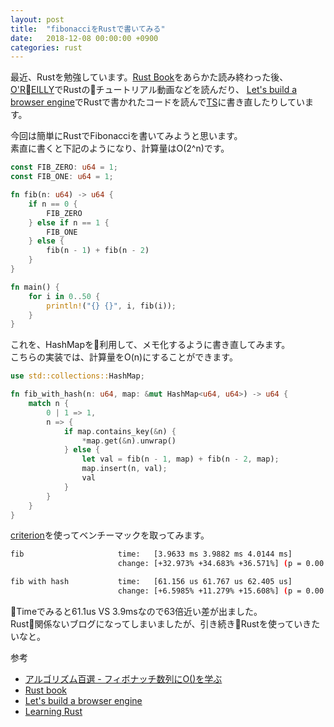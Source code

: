 ```yaml
---
layout: post
title:  "fibonacciをRustで書いてみる"
date:   2018-12-08 00:00:00 +0900
categories: rust
---
```


最近、Rustを勉強しています。[Rust Book](https://doc.rust-lang.org/book/)をあらかた読み終わった後、  
[O'REILLY](https://www.safaribooksonline.com/home/)でRustのチュートリアル動画などを読んだり、
[Let's build a browser engine](https://limpet.net/mbrubeck/2014/08/08/toy-layout-engine-1.html)でRustで書かれたコードを読んで[TS](https://github.com/yayoc/crusoe)に書き直したりしています。

今回は簡単にRustでFibonacciを書いてみようと思います。  
素直に書くと下記のようになり、計算量はO(2^n)です。

```rust
const FIB_ZERO: u64 = 1;
const FIB_ONE: u64 = 1;

fn fib(n: u64) -> u64 {
    if n == 0 {
        FIB_ZERO
    } else if n == 1 {
        FIB_ONE
    } else {
        fib(n - 1) + fib(n - 2)
    }
}

fn main() {
    for i in 0..50 {
        println!("{} {}", i, fib(i));
    }
}
```

これを、HashMapを利用して、メモ化するように書き直してみます。  
こちらの実装では、計算量をO(n)にすることができます。

```rust
use std::collections::HashMap;

fn fib_with_hash(n: u64, map: &mut HashMap<u64, u64>) -> u64 {
    match n {
        0 | 1 => 1,
        n => {
            if map.contains_key(&n) {
                *map.get(&n).unwrap()
            } else {
                let val = fib(n - 1, map) + fib(n - 2, map);
                map.insert(n, val);
                val
            }
        }
    }
}
```

[criterion](https://crates.io/crates/criterion)を使ってベンチーマックを取ってみます。


```sh
fib                     time:   [3.9633 ms 3.9882 ms 4.0144 ms]
                        change: [+32.973% +34.683% +36.571%] (p = 0.00 < 0.05)
```

```sh
fib with hash           time:   [61.156 us 61.767 us 62.405 us]
                        change: [+6.5985% +11.279% +15.608%] (p = 0.00 < 0.05)
```

Timeでみると61.1us VS 3.9msなので63倍近い差が出ました。  
Rust関係ないブログになってしまいましたが、引き続きRustを使っていきたいなと。

参考

* [ アルゴリズム百選 - フィボナッチ数列にO()を学ぶ ](http://blog.livedoor.jp/dankogai/archives/50958771.html)
* [Rust book](https://doc.rust-lang.org/book/)
* [Let's build a browser engine](https://limpet.net/mbrubeck/2014/08/08/toy-layout-engine-1.html)
* [Learning Rust](https://www.safaribooksonline.com/videos/learning-rust/9781788477918)

